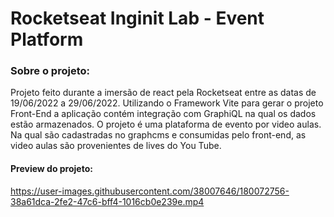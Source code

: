 # Rocketseat Inginit Lab - Event Platform

### Sobre o projeto: 
Projeto feito durante a imersão de react pela Rocketseat entre as datas de 19/06/2022 a 29/06/2022. Utilizando o Framework Vite para gerar o projeto Front-End a aplicação contém integração com GraphiQL na qual os dados estão armazenados. O projeto é uma plataforma de evento por video aulas. Na qual são cadastradas no graphcms e consumidas pelo front-end, as video aulas são provenientes de lives do You Tube.


#### Preview do projeto: 
https://user-images.githubusercontent.com/38007646/180072756-38a61dca-2fe2-47c6-bff4-1016cb0e239e.mp4
